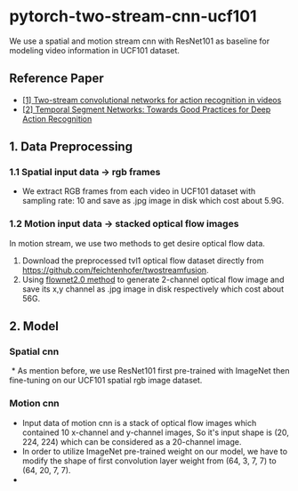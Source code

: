 # pytorch-two-stream-cnn-ucf101
We use a spatial and motion stream cnn with ResNet101 as baseline for modeling video information in UCF101 dataset.
## Reference Paper
*  [[1] Two-stream convolutional networks for action recognition in videos](http://papers.nips.cc/paper/5353-two-stream-convolutional)
*  [[2] Temporal Segment Networks: Towards Good Practices for Deep Action Recognition](https://link.springer.com/chapter/10.1007/978-3-319-46484-8_2)

## 1. Data Preprocessing
  ### 1.1 Spatial input data -> rgb frames
  * We extract RGB frames from each video in UCF101 dataset with sampling rate: 10 and save as .jpg image in disk which cost about 5.9G.
  ### 1.2 Motion input data -> stacked optical flow images
  In motion stream, we use two methods to get desire optical flow data. 
  1. Download the preprocessed tvl1 optical flow dataset directly from https://github.com/feichtenhofer/twostreamfusion. 
  2. Using [flownet2.0 method](https://github.com/lmb-freiburg/flownet2-docker) to generate 2-channel optical flow image and save its x,y channel as .jpg image in disk respectively which cost about 56G. 

## 2. Model
  ### Spatial cnn
  * As mention before, we use ResNet101 first pre-trained with ImageNet then fine-tuning on our UCF101 spatial rgb image dataset. 
  ### Motion cnn
  * Input data of motion cnn is a stack of optical flow images which contained 10 x-channel and y-channel images, So it's input shape is (20, 224, 224) which can be considered as a 20-channel image. 
  * In order to utilize ImageNet pre-trained weight on our model, we have to modify the shape of first convolution layer weight from (64, 3, 7, 7) to (64, 20, 7, 7). 
  * 
  
